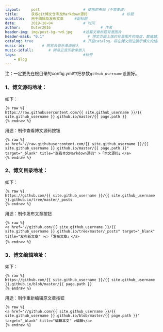 ```yaml
---
layout:     post   				    # 使用的布局（不需要改）
title:      获取git博文仓库及Markdown源码 				# 标题 
subtitle:   用于编辑及发布文章     #副标题
date:       2019-10-04 				# 时间
author:     Duter2016 						# 作者
header-img: img/post-bg-rwd.jpg 	#这篇文章标题背景图片
header-mask: "0.1"                    # 博文页面上端的背景图片的亮度，数值越大越黑暗
catalog: true 						# 开启catalog，将在博文侧边展示博文的结构
music-id:        # 网易云音乐单曲嵌入
music-idfull:       # 网易云音乐歌单嵌入
tags:								#标签
    - Blog
---
```


注：一定要先在根目录的config.yml中把参数`github_username`设置好。  

### 1、博文源码地址：
如下：

```
{% raw %}
https://raw.githubusercontent.com/{{ site.github_username }}/{{ site.github_username }}.github.io/master/{{ page.path }}
{% endraw %}
```
用途：制作查看博文源码按钮

```
{% raw %}
<a href="//raw.githubusercontent.com/{{ site.github_username }}/{{ site.github_username }}.github.io/master/{{ page.path }}" target="_blank" title="查看本文Markdown源码" >「本文源码」</a>
{% endraw %}
```
### 2、博文目录地址：
如下：

```
{% raw %}
https://github.com/{{ site.github_username }}/{{ site.github_username }}.github.io/tree/master/_posts
{% endraw %}
```
用途：制作发布文章按钮

```
{% raw %}
<a href="//github.com/{{ site.github_username }}/{{ site.github_username }}.github.io/tree/master/_posts" target="_blank" title="发布新文章" >👉「发布文章」</a>
{% endraw %}
```

### 3、博文编辑地址：
如下：

```
{% raw %}
https://github.com/{{ site.github_username }}/{{ site.github_username }}.github.io/blob/master/{{ page.path }}
{% endraw %}
```
用途：制作重新编辑原文章按钮

```
{% raw %}
<a href="//github.com/{{ site.github_username }}/{{ site.github_username }}.github.io/blob/master/{{ page.path }}" target="_blank" title="编辑本文" >编辑</a>
{% endraw %}
```
